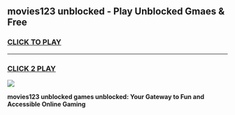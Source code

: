 
## movies123 unblocked - Play Unblocked Gmaes & Free
<h3>
<a href="https://news.freeplayer.one?title=movies123_unblocked&ref=16F">CLICK TO PLAY</a></h3>
<hr>

<h3>
<a href="https://news.freeplayer.one?title=movies123_unblocked&ref=16F">CLICK 2 PLAY</a>
  
</h3>

<a href="https://news.freeplayer.one?title=movies123_unblocked&ref=16F/"><img src="https://clearcache.store/games.png"></a>


**movies123 unblocked games unblocked: Your Gateway to Fun and Accessible Online Gaming**
